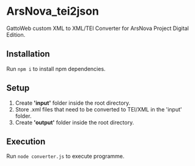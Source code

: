 # ArsNova_tei2json
GattoWeb custom XML to XML/TEI Converter for ArsNova Project Digital Edition.

## Installation
Run `npm i` to install npm dependencies.

## Setup
1. Create **'input'** folder inside the root directory.
2. Store .xml files that need to be converted to TEI/XML in the 'input' folder.
3. Create **'output'** folder inside the root directory.

## Execution
Run `node converter.js` to execute programme.
